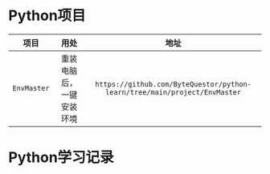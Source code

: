 # Python项目

|    项目     |           用处           |                             地址                             |
| :---------: | :----------------------: | :----------------------------------------------------------: |
| `EnvMaster` | 重装电脑后，一键安装环境 | `https://github.com/ByteQuestor/python-learn/tree/main/project/EnvMaster` |

# Python学习记录